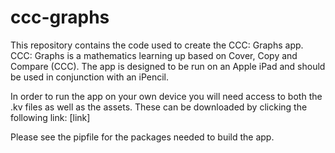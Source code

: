 # ccc-graphs
This repository contains the code used to create the CCC: Graphs app. CCC: Graphs is a mathematics learning up based on Cover, Copy and Compare (CCC). The app is designed to be run on an Apple iPad and should be used in conjunction with an iPencil.

In order to run the app on your own device you will need access to both the .kv files as well as the assets. These can be downloaded by clicking the following link: [link]

Please see the pipfile for the packages needed to build the app. 
